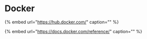 # Docker

{% embed url="https://hub.docker.com/" caption="" %}

{% embed url="https://docs.docker.com/reference/" caption="" %}

